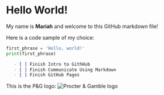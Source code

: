 # Hello World!
My name is <b>Mariah</b> and welcome to this GitHub markdown file!

Here is a code sample of my choice:
``` python
first_phrase = 'Hello, world!'
print(first_phrase)
```

```md
   - [ ] Finish Intro to GithHub
   - [ ] Finish Communicate Using Markdown
   - [ ] Finish GitHub Pages
```

This is the P&G logo:
![Procter & Gamble logo](https://upload.wikimedia.org/wikipedia/commons/thumb/8/85/Procter_%26_Gamble_logo.svg/640px-Procter_%26_Gamble_logo.svg.png)
